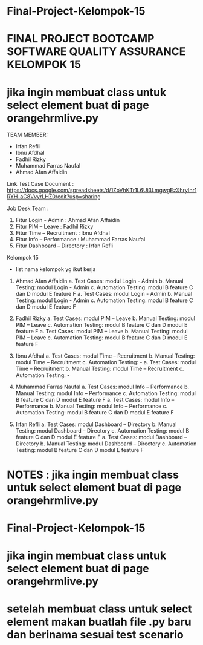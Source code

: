 # Final-Project-Kelompok-15
# FINAL PROJECT BOOTCAMP SOFTWARE QUALITY ASSURANCE KELOMPOK 15

# jika ingin membuat class untuk select element buat di page orangehrmlive.py
TEAM MEMBER:
- Irfan Refli
- Ibnu Afdhal
- Fadhil Rizky
- Muhammad Farras Naufal
- Ahmad Afan Affaidin


Link Test Case Document : https://docs.google.com/spreadsheets/d/1ZoVhKTr1L6Ui3LmgwgEzXhryInr1RYH-aC8VvyrLHZ0/edit?usp=sharing

Job Desk Team :
1. Fitur Login - Admin : Ahmad Afan Affaidin
2. Fitur PIM – Leave : Fadhil Rizky
3. Fitur Time – Recruitment : Ibnu Afdhal
4. Fitur Info – Performance : Muhammad Farras Naufal
5. Fitur Dashboard – Directory : Irfan Refli

Kelompok 15
- list nama kelompok yg ikut kerja

1. Ahmad Afan Affaidin
a. Test Cases: modul Login - Admin
b. Manual Testing: modul Login - Admin
c. Automation Testing: 
      modul B feature C dan D
      modul E feature F
      a. Test Cases: modul Login - Admin
      b. Manual Testing: modul Login - Admin
      c. Automation Testing: 
            modul B feature C dan D
            modul E feature F

2. Fadhil Rizky
a. Test Cases: modul PIM – Leave
b. Manual Testing: modul PIM – Leave
c. Automation Testing: 
      modul B feature C dan D
      modul E feature F
      a. Test Cases: modul PIM – Leave
      b. Manual Testing: modul PIM – Leave
      c. Automation Testing: 
            modul B feature C dan D
            modul E feature F

3. Ibnu Afdhal
a. Test Cases: modul Time – Recruitment
b. Manual Testing: modul Time – Recruitment
c. Automation Testing: -
      a. Test Cases: modul Time – Recruitment
      b. Manual Testing: modul Time – Recruitment
      c. Automation Testing: -

4. Muhammad Farras Naufal
a. Test Cases: modul Info – Performance
b. Manual Testing: modul Info – Performance
c. Automation Testing: 
      modul B feature C dan D
      modul E feature F
      a. Test Cases: modul Info – Performance
      b. Manual Testing: modul Info – Performance
      c. Automation Testing: 
            modul B feature C dan D
            modul E feature F

5. Irfan Refli
a. Test Cases: modul Dashboard – Directory
b. Manual Testing: modul Dashboard – Directory
c. Automation Testing: 
      modul B feature C dan D
      modul E feature F
      a. Test Cases: modul Dashboard – Directory
      b. Manual Testing: modul Dashboard – Directory
      c. Automation Testing: 
            modul B feature C dan D
            modul E feature F


# NOTES : jika ingin membuat class untuk select element buat di page orangehrmlive.py

# Final-Project-Kelompok-15

# jika ingin membuat class untuk select element buat di page orangehrmlive.py
# setelah membuat class untuk select element makan buatlah file .py baru dan berinama sesuai test scenario
